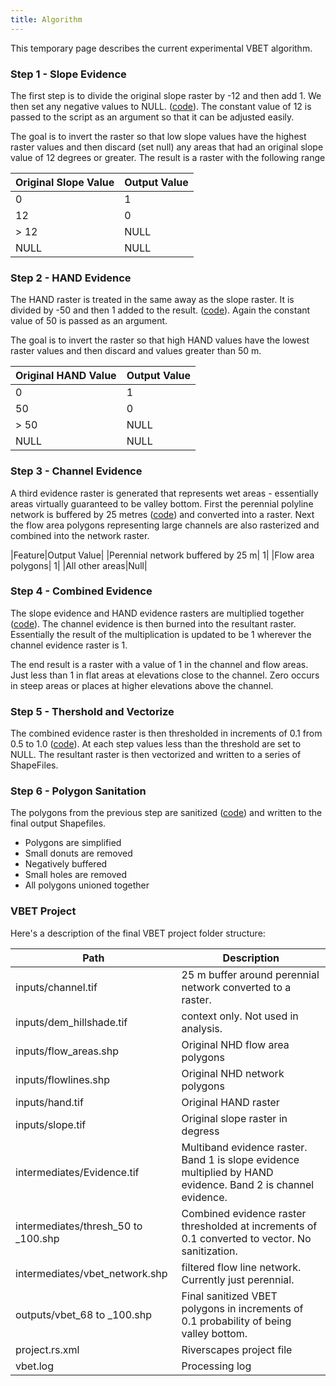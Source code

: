 ```yaml
---
title: Algorithm
---
```


This temporary page describes the current experimental VBET algorithm.

### Step 1 - Slope Evidence

The first step is to divide the original slope raster by -12 and then add 1. We then set any negative values to NULL. ([code](https://github.com/Riverscapes/sqlBRAT/blob/master/vbet.py#L144-L145)). The constant value of 12 is passed to the script as an argument so that it can be adjusted easily.

The goal is to invert the raster so that low slope values have the highest raster values and then discard (set null) any areas that had an original slope value of 12 degrees or greater. The result is a raster with the following range

|Original Slope Value|Output Value|
|---|---|
|0|1|
|12|0|
|> 12|NULL|
|NULL|NULL|

### Step 2 - HAND Evidence

The HAND raster is treated in the same away as the slope raster. It is divided by -50 and then 1 added to the result. ([code](https://github.com/Riverscapes/sqlBRAT/blob/master/vbet.py#L148-L149)). Again the constant value of 50 is passed as an argument.

The goal is to invert the raster so that high HAND values have the lowest raster values and then discard and values greater than 50 m.

|Original HAND Value|Output Value|
|---|---|
|0|1|
|50|0|
|> 50|NULL|
|NULL|NULL|

### Step 3 - Channel Evidence

A third evidence raster is generated that represents wet areas - essentially areas virtually guaranteed to be valley bottom. First the perennial polyline network is buffered by 25 metres ([code](https://github.com/Riverscapes/sqlBRAT/blob/master/vbet.py#L92)) and converted into a raster. Next the flow area polygons representing large channels are also rasterized and combined into the network raster. 

|Feature|Output Value|
|Perennial network buffered by 25 m| 1|
|Flow area polygons| 1|
|All other areas|Null|

### Step 4  - Combined Evidence 

The slope evidence and HAND evidence rasters are multiplied together ([code](https://github.com/Riverscapes/sqlBRAT/blob/master/vbet.py#L150)). The channel evidence is then burned into the resultant raster. Essentially the result of the multiplication is updated to be 1 wherever the channel evidence raster is 1.

The end result is a raster with a value of 1 in the channel and flow areas. Just less than 1 in flat areas at elevations close to the channel. Zero occurs in steep areas or places at higher elevations above the channel.

### Step 5 - Thershold and Vectorize

The combined evidence raster is then thresholded in increments of 0.1 from 0.5 to 1.0 ([code](https://github.com/Riverscapes/sqlBRAT/blob/master/vbet.py#L180)). At each step values less than the threshold are set to NULL. The resultant raster is then vectorized and written to a series of ShapeFiles.

### Step 6 - Polygon Sanitation

The polygons from the previous step are sanitized ([code](https://github.com/Riverscapes/sqlBRAT/blob/master/vbet.py#L231-L280)) and written to the final output Shapefiles.

* Polygons are simplified
* Small donuts are removed
* Negatively buffered
* Small holes are removed
* All polygons unioned together

### VBET Project

Here's a description of the final VBET project folder structure:

|Path|Description|
|---|---|
|inputs/channel.tif|25 m buffer around perennial network converted to a raster.|
|inputs/dem_hillshade.tif|context only. Not used in analysis.|
|inputs/flow_areas.shp|Original NHD flow area polygons|
|inputs/flowlines.shp|Original NHD network polygons|
|inputs/hand.tif|Original HAND raster|
|inputs/slope.tif|Original slope raster in degress|
|intermediates/Evidence.tif|Multiband evidence raster. Band 1 is slope evidence multiplied by HAND evidence. Band 2 is channel evidence.|
|intermediates/thresh_50 to _100.shp|Combined evidence raster thresholded at increments of 0.1 converted to vector. No sanitization.|
|intermediates/vbet_network.shp|filtered flow line network. Currently just perennial.|
|outputs/vbet_68 to _100.shp|Final sanitized VBET polygons in increments of 0.1 probability of being valley bottom.|
|project.rs.xml|Riverscapes project file|
|vbet.log|Processing log|


